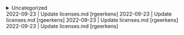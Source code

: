 

<details>
<summary>Uncategorized</summary>

- Update mkdocs.yml
   - PR: #0
- Update mkdocs.yml
   - PR: #0
- Demo
   - PR: #0
- Update Deploy_Documentation.yml
   - PR: #0
- Demo
   - PR: #0
- Update Deploy_Documentation.yml
   - PR: #0
- Update Deploy_Documentation.yml
   - PR: #0
- Update Deploy_Documentation.yml
   - PR: #0
- Demo
   - PR: #0
- Demo
   - PR: #0
- Demo
   - PR: #0
- Update Deploy_Documentation.yml
   - PR: #0
- Update Deploy_Documentation.yml
   - PR: #0
- Demo
   - PR: #0
- Demo
   - PR: #0
- Update Deploy_Documentation.yml
   - PR: #0
- Update Deploy_Documentation.yml
   - PR: #0
- Update mkdocs.yml
   - PR: #0
- Update Deploy_Documentation.yml
   - PR: #0
- Update Deploy_Documentation.yml
   - PR: #0
- Update Deploy_Documentation.yml
   - PR: #0
- Update release-notes.md
   - PR: #0

</details>2022-09-23 | Update licenses.md  [rgeerkens]
2022-09-23 | Update licenses.md  [rgeerkens]
2022-09-23 | Update licenses.md  [rgeerkens]
2022-09-23 | Update licenses.md  [rgeerkens]